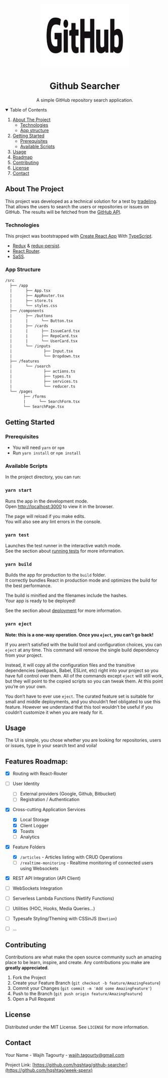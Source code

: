 






<!-- PROJECT LOGO -->
<br />
<p align="center">
  <a href="https://github.com/othneildrew/Best-README-Template">
    <img src="public/GitHub_Logo.png" alt="Logo" width="280" height="200">
  </a>

  <h1 align="center">Github Searcher</h1>

  <p align="center">
   A simple GitHub repository search application.
    <br />
   
   
</p>



<!-- TABLE OF CONTENTS -->
<details open="open">
  <summary>Table of Contents</summary>
  <ol>
    <li>
      <a href="#about-the-project">About The Project</a>
      <ul>
        <li><a href="#technologies">Technologies</a></li>
        <li><a href="#app-structure">App structure</li>
      </ul>
    </li>
    <li>
      <a href="#getting-started">Getting Started</a>
      <ul>
        <li><a href="#prerequisites">Prerequisites</a></li>
        <li><a href="#available-scripts">Available Scripts</a></li>
      </ul>
    </li>
    <li><a href="#usage">Usage</a></li>
    <li><a href="#roadmap">Roadmap</a></li>
    <li><a href="#contributing">Contributing</a></li>
    <li><a href="#license">License</a></li>
    <li><a href="#contact">Contact</a></li>

  </ol>
</details>



<!-- ABOUT THE PROJECT -->
## About The Project

This project was developed as a technical solution for a test by [tradeling](https://www.tradeling.com/). That allows the users to search the users or repositories or issues on GitHub. The results will be fetched from the [GitHub API](https://developer.github.com/v3/search/).


### Technologies

This project was bootstrapped with [Create React App](https://github.com/facebook/create-react-app) With [TypeScript](https://sass-lang.com/).

- [Redux](https://redux.js.org/recipes/usage-with-typescript) & [redux-persist](https://github.com/rt2zz/redux-persist).
- [React Router](https://github.com/ReactTraining/react-router).
- [SaSS](https://sass-lang.com/).

### App Structure
```
/src
  ├── /app
  |      ├── App.tsx
  |      ├── AppRouter.tsx
  |      ├── store.ts
  |      └── styles.css
  ├── /components
  |      ├── /buttons
  |      |      └── Button.tsx
  |      ├── /cards
  |      |      ├── IssueCard.tsx
  |      |      ├── RepoCard.tsx
  |      |      └── UserCard.tsx
  |      └── /inputs
  |              ├── Input.tsx
  |              └── Dropdown.tsx
  ├── /features   
  |      └── /search
  |              ├── actions.ts
  |              ├── types.ts
  |              ├── services.ts
  |              └── reducer.ts
  └── /pages
        ├── /forms
        |      └── SearchForm.tsx
        └── SearchPage.tsx
```

<!-- GETTING STARTED -->
## Getting Started

### Prerequisites
- You will need `yarn` or `npm`
- Run `yarn install` or `npm install`

### Available Scripts
In the project directory, you can run:

### `yarn start`

Runs the app in the development mode.\
Open [http://localhost:3000](http://localhost:3000) to view it in the browser.

The page will reload if you make edits.\
You will also see any lint errors in the console.

### `yarn test`

Launches the test runner in the interactive watch mode.\
See the section about [running tests](https://facebook.github.io/create-react-app/docs/running-tests) for more information.

### `yarn build`

Builds the app for production to the `build` folder.\
It correctly bundles React in production mode and optimizes the build for the best performance.

The build is minified and the filenames include the hashes.\
Your app is ready to be deployed!

See the section about [deployment](https://facebook.github.io/create-react-app/docs/deployment) for more information.

### `yarn eject`

**Note: this is a one-way operation. Once you `eject`, you can’t go back!**

If you aren’t satisfied with the build tool and configuration choices, you can `eject` at any time. This command will remove the single build dependency from your project.

Instead, it will copy all the configuration files and the transitive dependencies (webpack, Babel, ESLint, etc) right into your project so you have full control over them. All of the commands except `eject` will still work, but they will point to the copied scripts so you can tweak them. At this point you’re on your own.

You don’t have to ever use `eject`. The curated feature set is suitable for small and middle deployments, and you shouldn’t feel obligated to use this feature. However we understand that this tool wouldn’t be useful if you couldn’t customize it when you are ready for it.


<!-- USAGE EXAMPLES -->
## Usage

The UI is simple, you chose whether you are looking for repositories, users or issues, type in your search text and voila!



<!-- ROADMAP -->
## Features Roadmap:
- [x] Routing with React-Router
- [ ] User Identity
  - [ ] External providers (Google, Github, Bitbucket)
  - [ ] Registration / Authentication
- [x] Cross-cutting Application Services
  - [x] Local Storage
  - [x] Client Logger
  - [x] Toasts
  - [ ] Analytics
- [x] Feature Folders
  - [x] `/articles` - Articles listing with CRUD Operations
  - [ ] `/realtime-monitoring` - Realtime monitoring of connected users using Websockets
- [x] REST API Integration (API Client)
- [ ] WebSockets Integration
- [ ] Serverless Lambda Functions (Netlify Functions)
- [ ] Utilities (HOC, Hooks, Media Queries...)
- [ ] Typesafe Styling/Theming with CSSinJS (`Emotion`)
- [ ] ...



<!-- CONTRIBUTING -->
## Contributing

Contributions are what make the open source community such an amazing place to be learn, inspire, and create. Any contributions you make are **greatly appreciated**.

1. Fork the Project
2. Create your Feature Branch (`git checkout -b feature/AmazingFeature`)
3. Commit your Changes (`git commit -m 'Add some AmazingFeature'`)
4. Push to the Branch (`git push origin feature/AmazingFeature`)
5. Open a Pull Request



<!-- LICENSE -->
## License

Distributed under the MIT License. See `LICENSE` for more information.



<!-- CONTACT -->
## Contact

Your Name - Wajih Tagourty - wajih.tagourty@gmail.com

Project Link: [https://github.com/hqshtag/github-searcher](https://github.com/hqshtag/week-spenx)


